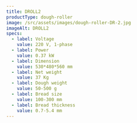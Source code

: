 ```yaml
---
title: DROLL2
productType: dough-roller
image: /src/assets/images/dough-roller-DR-2.jpg
imageAlt: DROLL2
specs:
  - label: Voltage
    value: 220 V, 1-phase
  - label: Power
    value: 0.37 kW
  - label: Dimension
    value: 530*480*560 mm
  - label: Net weight
    value: 37 Kg
  - label: Dough weight
    value: 50-500 g
  - label: Bread size
    value: 100-300 mm
  - label: Bread thickness
    value: 0.7-5.4 mm
---
```


